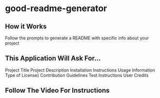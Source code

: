 # good-readme-generator
## How it Works
Follow the prompts to generate a README with specific info about your project
## This Application Will Ask For...
Project Title
Project Description
Installation Instructions
Usage Information
Type of License}
Contribution Guidelines
Test Instructions
User Credits
## Follow The Video For Instructions

